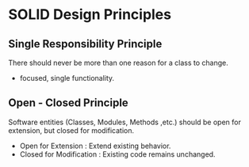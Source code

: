 # SOLID Design Principles

## Single Responsibility Principle

There should never be more than one reason for a class to change.

- focused, single functionality.

## Open - Closed Principle

Software entities (Classes, Modules, Methods ,etc.) should be open for extension, but closed for modification.

- Open for Extension : Extend existing behavior.
- Closed for Modification : Existing code remains unchanged.